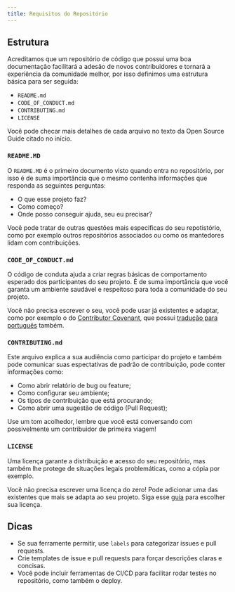```yaml
---
title: Requisitos do Repositório
---
```


## Estrutura

Acreditamos que um repositório de código que possui uma boa documentação facilitará a adesão de novos contribuidores e tornará a experiência da comunidade melhor, por isso definimos uma estrutura básica para ser seguida:

- `README.md`
- `CODE_OF_CONDUCT.md`
- `CONTRIBUTING.md`
- `LICENSE`

Você pode checar mais detalhes de cada arquivo no texto da Open Source Guide citado no início.

### `README.MD`

O `README.MD` é o primeiro documento visto quando entra no repositório, por isso é de suma importância que o mesmo contenha informações que responda as seguintes perguntas:

- O que esse projeto faz?
- Como começo?
- Onde posso conseguir ajuda, seu eu precisar?

Você pode tratar de outras questões mais especificas do seu repotistório, como por exemplo outros repositórios associados ou como os mantedores lidam com contribuições.

### `CODE_OF_CONDUCT.md`

O código de conduta ajuda a criar regras básicas de comportamento esperado dos participantes do seu projeto. É de suma importância que você garanta um ambiente saudável e respeitoso para toda a comunidade do seu projeto.

Você não precisa escrever o seu, você pode usar já existentes e adaptar, como por exemplo o do [Contributor Covenant](https://www.contributor-covenant.org/), que possui [tradução para português](https://www.contributor-covenant.org/translations/) também.

### `CONTRIBUTING.md`

Este arquivo explica a sua audiência como participar do projeto e também pode comunicar suas espectativas de padrão de contribuição, pode conter informações como:

- Como abrir relatório de bug ou feature;
- Como configurar seu ambiente;
- Os tipos de contribuição que está procurando;
- Como abrir uma sugestão de código (Pull Request);

Use um tom acolhedor, lembre que você está conversando com possivelmente um contribuidor de primeira viagem!

### `LICENSE`

Uma licença garante a distribuição e acesso do seu repositório, mas também lhe protege de situações legais problemáticas, como a cópia por exemplo.

Você não precisa escrever uma licença do zero! Pode adicionar uma das existentes que mais se adapta ao seu projeto. Siga esse [guia](https://choosealicense.com/) para escolher sua licença.

## Dicas

- Se sua ferramente permitir, use `labels` para categorizar issues e pull requests.
- Crie templates de issue e pull requests para forçar descrições claras e concisas.
- Você pode incluir ferramentas de CI/CD para facilitar rodar testes no repositório, como também o deploy.
